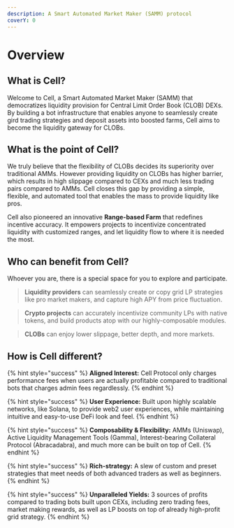 ```yaml
---
description: A Smart Automated Market Maker (SAMM) protocol
coverY: 0
---
```


# Overview

## What is Cell?

Welcome to Cell, a Smart Automated Market Maker (SAMM) that democratizes liquidity provision for Central Limit Order Book (CLOB) DEXs. By building a bot infrastructure that enables anyone to seamlessly create gird trading strategies and deposit assets into boosted farms, Cell aims to become the liquidity gateway for CLOBs.

## What is the point of Cell?

We truly believe that the flexibility of CLOBs decides its superiority over traditional AMMs. However providing liquidity on CLOBs has higher barrier, which results in high slippage compared to CEXs and much less trading pairs compared to AMMs. Cell closes this gap by providing a simple, flexible, and automated tool that enables the mass to provide liquidity like pros.

Cell also pioneered an innovative **Range-based Farm** that redefines incentive accuracy. It empowers projects to incentivize concentrated liquidity with customized ranges, and let liquidity flow to where it is needed the most.

## Who can benefit from Cell?

Whoever you are, there is a special space for you to explore and participate.

> **Liquidity providers** can seamlessly create or copy grid LP strategies like pro market makers, and capture high APY from price fluctuation.

> **Crypto projects** can accurately incentivize community LPs with native tokens, and build products atop with our highly-composable modules.

> **CLOBs** can enjoy lower slippage, better depth, and more markets.

## How is Cell different?

{% hint style="success" %}
**Aligned Interest:** Cell Protocol only charges performance fees when users are actually profitable compared to traditional bots that charges admin fees regardlessly.
{% endhint %}

{% hint style="success" %}
**User Experience:** Built upon highly scalable networks, like Solana, to provide web2 user experiences, while maintaining intuitive and easy-to-use DeFi look and feel.
{% endhint %}

{% hint style="success" %}
**Composability & Flexibility:** AMMs (Uniswap), Active Liquidity Management Tools (Gamma), Interest-bearing Collateral Protocol (Abracadabra), and much more can be built on top of Cell.
{% endhint %}

{% hint style="success" %}
**Rich-strategy:** A slew of custom and preset strategies that meet needs of both advanced traders as well as beginners.
{% endhint %}

{% hint style="success" %}
**Unparalleled Yields:** 3 sources of profits compared to trading bots built upon CEXs, including zero trading fees, market making rewards, as well as LP boosts on top of already high-profit grid strategy.
{% endhint %}
